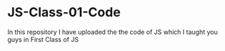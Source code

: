 # JS-Class-01-Code
In this repository I have uploaded the the code of JS which I taught you guys in First Class of JS
